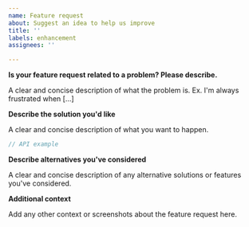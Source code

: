 ```yaml
---
name: Feature request
about: Suggest an idea to help us improve
title: ''
labels: enhancement
assignees: ''

---
```


**Is your feature request related to a problem? Please describe.**

A clear and concise description of what the problem is. Ex. I'm always frustrated when [...]

**Describe the solution you'd like**

A clear and concise description of what you want to happen.

```javascript
// API example
```

**Describe alternatives you've considered**

A clear and concise description of any alternative solutions or features you've considered.

**Additional context**

Add any other context or screenshots about the feature request here.
